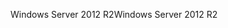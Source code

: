 <span data-ttu-id="68b3c-101">Windows Server 2012 R2</span><span class="sxs-lookup"><span data-stu-id="68b3c-101">Windows Server 2012 R2</span></span>